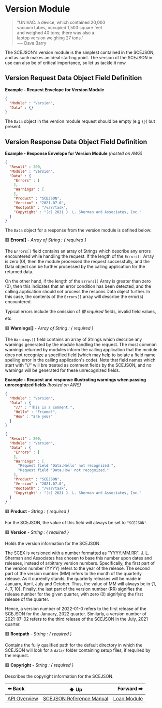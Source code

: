 # Version Module

> "UNIVAC: a device, which contained 20,000  
>  vacuum tubes, occupied 1,500 square feet  
>  and weighed 40 tons; there was also a  
>  laptop version weighing 27 tons."  
>  --- Dave Barry

The SCEJSON's version module is the simplest contained in the SCEJSON,
and as such makes an ideal starting point. The version of the SCEJSON in use
can also be of critical importance, so let us tackle it now.

## Version Request Data Object Field Definition

**Example - Request Envelope for Version Module**

```json
{
  "Module" : "Version",
  "Data" : {}
}
```

The `Data` object in the version module request should be empty (e.g `{}`) but present.

## Version Response Data Object Field Definition

**Example - Response Envelope for Version Module** *(hosted on AWS)*

```json
{
  "Result" : 200,
  "Module" : "Version",
  "Data" : {
    "Errors" : [
    ],
    "Warnings" : [
    ],
    "Product" : "SCEJSON",
    "Version" : "2021.07.0",
    "Rootpath" : "/var/task",
    "Copyright" : "(c) 2021 J. L. Sherman and Associates, Inc."
  }
}
```

The `Data` object for a response from the version module is defined below:

🟥 **Errors[]** - *Array of String : { required }*

The `Errors[]` field contains an array of Strings which describe any errors encountered
while handling the request. If the length of the `Errors[]` Array is zero (0), then the
module processed the request successfully, and the Data object can be further processed
by the calling application for the returned data.

On the other hand, if the length of the `Errors[]` Array is greater than zero (0), then
this indicates that an error condition has been detected, and the calling application
should *not* process the respons Data object further. In this case, the contents of the
`Errors[]` array will describe the error(s) encountered.

Typical errors include the omission of *🟥 required* fields, invalid field values, etc.

🟥 **Warnings[]** - *Array of String : { required }*

The `Warnings[]` field contains an array of Strings which describe any warnings generated
by the module handling the request. The most common warnings returned by modules inform
the calling application that the module does not recognize a specified field (which may
help to isolate a field name spelling error in the calling application's code). Note that
field names which start with "//" will bre treated as comment fields by the SCEJSON, and
no warnings will be generated for these unrecognized fields.

**Example - Request and response illustrating warnings when passing unrecognized fields** *(hosted on AWS)*
```json
{
  "Module" : "Version",
  "Data" : {
    "//" : "This is a comment.",
    "Hello" : "Friend!",
    "How" : "are you?"
  }
}
```

```json
{
  "Result" : 200,
  "Module" : "Version",
  "Data" : {
    "Errors" : [
    ],
    "Warnings" : [
      "Request field 'Data.Hello' not recognized.",
      "Request field 'Data.How' not recognized."
    ],
    "Product" : "SCEJSON",
    "Version" : "2021.07.0",
    "Rootpath" : "/var/task",
    "Copyright" : "(c) 2021 J. L. Sherman and Associates, Inc."
  }
}
```

🟥 **Product** - *String : { required }*

For the SCEJSON, the value of this field will always be set to `"SCEJSON"`.

🟥 **Version** - *String : { required }*

Holds the version information for the SCEJSON.

The SCEX is versioned with a number formatted
as "YYYY.MM.RR". J. L. Sherman and Associates has chosen to base this number upon dates and
releases, instead of arbitrary version numbers. Specifically, the first part of the version
number (YYYY) refers to the year of the release. The second part of the version number (MM)
refers to the month of the quarterly release. As it currently stands, the quarterly releases
will be made in January, April, July and October. Thus, the value of MM will always be in {1,
4, 7, 10}. Finally, the last part of the version number (RR) signifies the release number for
the given quarter, with zero (0) signifying the first release of the quarter.

Hence, a version number of 2022-01-0 refers to the first release of the SCEJSON for the
January, 2022 quarter. Similarly, a version number of 2021-07-02 refers to the third release
of the SCEJSON in the July, 2021 quarter.

🟥 **Rootpath** - *String : { required }*

Contains the fully qualified path for the default directory in which the
SCEJSON will look for a `data/` folder containing setup files, if required
by the request.

🟥 **Copyright** - *String : { required }*

Describes the copyright information for the SCEJSON.

| ⬅️ Back | ⬆️ Up | Forward ➡️ |
| :--- | :---: | ---: |
| [API Overview](api-overview.md) | [SCEJSON Reference Manual](README.md) | [Loan Module](module-loan.md) |
